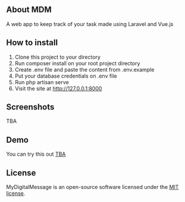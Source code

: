 ## About MDM

A web app to keep track of your task made using Laravel and Vue.js

## How to install

1. Clone this project to your directory
2. Run composer install on your root project directory
3. Create .env file and paste the content from .env.example
4. Put your database credentials on .env file
5. Run php artisan serve
6. Visit the site at http://127.0.0.1:8000

## Screenshots

TBA

## Demo
You can try this out <a href="#">TBA</a>

## License

MyDigitalMessage is an open-source software licensed under the [MIT license](https://opensource.org/licenses/MIT).
